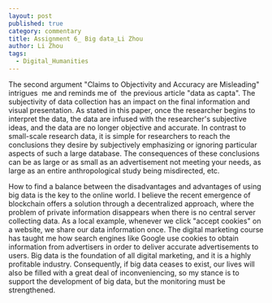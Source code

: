 ```yaml
---
layout: post
published: true
category: commentary
title: Assignment 6_ Big data_Li Zhou
author: Li Zhou
tags:
  - Digital_Humanities
---
```

The second argument "Claims to Objectivity and Accuracy are Misleading" intrigues  me and reminds me of  the previous article "data as capta". The subjectivity of data collection has an impact on the final information and visual presentation. As stated in this paper, once the researcher begins to interpret the data, the data are infused with the researcher's subjective ideas, and the data are no longer objective and accurate. In contrast to small-scale research data, it is simple for researchers to reach the conclusions they desire by subjectively emphasizing or ignoring particular aspects of such a large database. The consequences of these conclusions can be as large or as small as an advertisement not meeting your needs, as large as an entire anthropological study being misdirected, etc. 

How to find a balance between the disadvantages and advantages of using big data is the key to the online world. I believe the recent emergence of blockchain offers a solution through a decentralized approach, where the problem of private information disappears when there is no central server collecting data. As a local example, whenever we click "accept cookies" on a website, we share our data information once. The digital marketing course has taught me how search engines like Google use cookies to obtain information from advertisers in order to deliver accurate advertisements to users. Big data is the foundation of all digital marketing, and it is a highly profitable industry. Consequently, if big data ceases to exist, our lives will also be filled with a great deal of inconveniencing, so my stance is to support the development of big data, but the monitoring must be strengthened.
